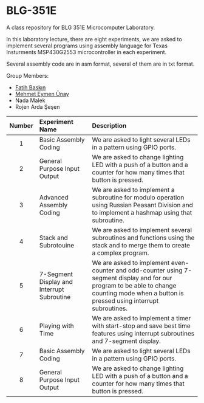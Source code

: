# BLG-351E
A class repository for BLG 351E Microcomputer Laboratory.

In this laboratory lecture, there are eight experiments, we are asked to implement several programs using assembly language for Texas Insturments MSP430G2553 microcontroller in each experiment.

Several assembly code are in asm format, several of them are in txt format.

Group Members:
- [Fatih Baskın](https://github.com/fthbaskin)
- [Mehmet Eymen Ünay](https://github.com/Eymay)
- Nada Malek
- Rojen Arda Şeşen

| Number | Experiment Name | Description |
| :----: | :-------------- | :---------- |
| 1 | Basic Assembly Coding                      | We are asked to light several LEDs in a pattern using GPIO ports. |
| 2 | General Purpose Input Output               | We are asked to change lighting LED with a push of a button and a counter for how many times that button is pressed. |
| 3 | Advanced Assembly Coding                   | We are asked to implement a subroutine for modulo operation using Russian Peasant Division and to implement a hashmap using that subroutine. |
| 4 | Stack and Subrotouine                      | We are asked to implement several subroutines and functions using the stack and to merge them to create a complex program. |
| 5 | 7-Segment Display and Interrupt Subroutine | We are asked to implement even-counter and odd-counter using 7-segment display and for our program to be able to change counting mode when a button is pressed using interrupt subroutines. |
| 6 | Playing with Time                          | We are asked to implement a timer with start-stop and save best time features using interrupt subroutines and 7-segment display. |
| 7 | Basic Assembly Coding        | We are asked to light several LEDs in a pattern using GPIO ports. |
| 8 | General Purpose Input Output | We are asked to change lighting LED with a push of a button and a counter for how many times that button is pressed. |
